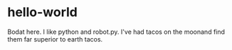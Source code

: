 # hello-world

Bodat here. I like python and robot.py.
I've had tacos on the moonand find them far superior to earth tacos.
